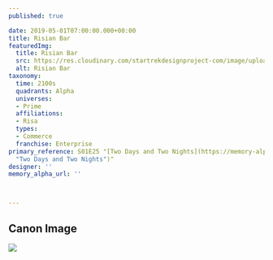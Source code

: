 ```yaml
---
published: true

date: 2019-05-01T07:00:00.000+00:00
title: Risian Bar
featuredImg:
  title: Risian Bar
  src: https://res.cloudinary.com/startrekdesignproject-com/image/upload/v1556726791/Risian_Bar.png
  alt: Risian Bar
taxonomy:
  time: 2100s
  quadrants: Alpha
  universes:
  - Prime
  affiliations:
  - Risa
  types:
  - Commerce
  franchise: Enterprise
primary_reference: S01E25 "[Two Days and Two Nights](https://memory-alpha.fandom.com/wiki/Two_Days_and_Two_Nights
  "Two Days and Two Nights")"
designer: ''
memory_alpha_url: ''



---
```

## Canon Image

![](https://res.cloudinary.com/startrekdesignproject-com/image/upload/v1556726791/RisanBar.jpg)